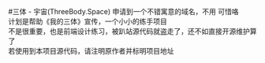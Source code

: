 #三体 - 宇宙(ThreeBody.Space)
申请到一个不错寓意的域名，不用 可惜咯<br>
计划是帮助《我的三体》宣传，一个小小的练手项目<br>
不是很重要，也是前端设计练习，被趴站源代码就盗走了，还不如直接开源维护算了<br>
若使用到本项目源代码，请注明原作者并标明项目地址<br>